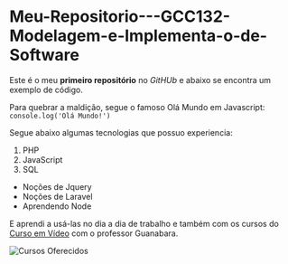 # Meu-Repositorio---GCC132-Modelagem-e-Implementa-o-de-Software

Este é o meu **primeiro repositório** no *GitHUb* e abaixo se encontra um exemplo de código. 

Para quebrar a maldição, segue o famoso Olá Mundo em Javascript:
`console.log('Olá Mundo!')`

Segue abaixo algumas tecnologias que possuo experiencia:
1. PHP
2. JavaScript
3. SQL

* Noções de Jquery
* Noções de Laravel
* Aprendendo Node

E aprendi a usá-las no dia a dia de trabalho e também com os cursos do [Curso em Vídeo](https://www.youtube.com/@CursoemVideo) com o professor Guanabara.

![Cursos Oferecidos](https://user-images.githubusercontent.com/55035499/203195657-1978245c-76cf-46e6-91a1-933dcba20f92.png)
